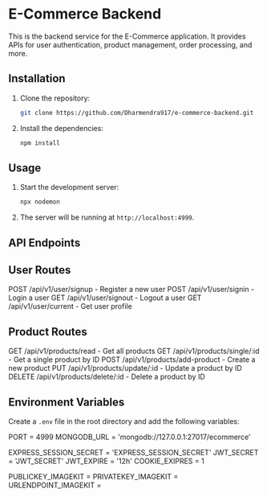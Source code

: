 # E-Commerce Backend

This is the backend service for the E-Commerce application. It provides APIs for user authentication, product management, order processing, and more.

## Installation

1. Clone the repository:

   ```sh
   git clone https://github.com/Dharmendra917/e-commerce-backend.git
   ```

2. Install the dependencies:
   ```sh
   npm install
   ```

## Usage

1. Start the development server:
   ```sh
   npx nodemon
   ```
2. The server will be running at `http://localhost:4999`.

## API Endpoints

## User Routes

POST /api/v1/user/signup - Register a new user
POST /api/v1/user/signin - Login a user
GET /api/v1/user/signout - Logout a user
GET /api/v1/user/current - Get user profile

## Product Routes

GET /api/v1/products/read - Get all products
GET /api/v1/products/single/:id - Get a single product by ID
POST /api/v1/products/add-product - Create a new product
PUT /api/v1/products/update/:id - Update a product by ID
DELETE /api/v1/products/delete/:id - Delete a product by ID

## Environment Variables

Create a `.env` file in the root directory and add the following variables:

PORT = 4999
MONGODB_URL = 'mongodb://127.0.0.1:27017/ecommerce'

EXPRESS_SESSION_SECRET = 'EXPRESS_SESSION_SECRET'
JWT_SECRET = 'JWT_SECRET'
JWT_EXPIRE = '12h'
COOKIE_EXIPRES = 1

PUBLICKEY_IMAGEKIT =
PRIVATEKEY_IMAGEKIT =
URLENDPOINT_IMAGEKIT =

```

```
